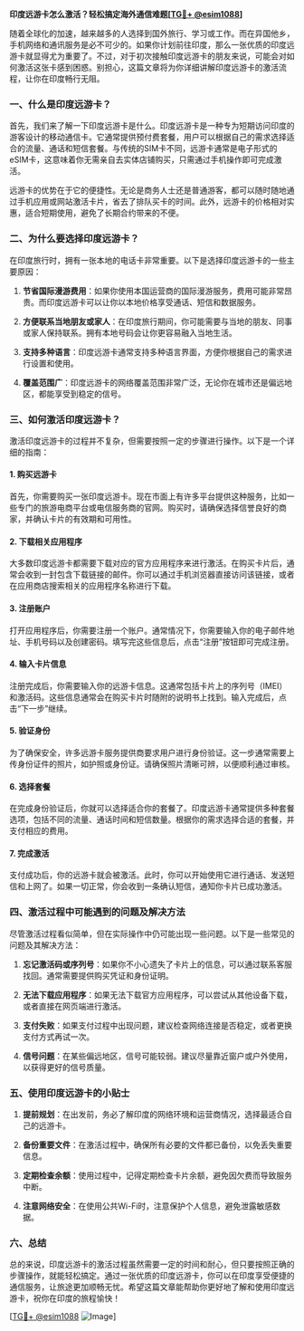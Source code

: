 **印度远游卡怎么激活？轻松搞定海外通信难题[[TG💪+ @esim1088](https://t.me/s/esim1088)]**

随着全球化的加速，越来越多的人选择到国外旅行、学习或工作。而在异国他乡，手机网络和通讯服务是必不可少的。如果你计划前往印度，那么一张优质的印度远游卡就显得尤为重要了。不过，对于初次接触印度远游卡的朋友来说，可能会对如何激活这张卡感到困惑。别担心，这篇文章将为你详细讲解印度远游卡的激活流程，让你在印度畅行无阻。

### 一、什么是印度远游卡？

首先，我们来了解一下印度远游卡是什么。印度远游卡是一种专为短期访问印度的游客设计的移动通信卡。它通常提供预付费套餐，用户可以根据自己的需求选择适合的流量、通话和短信套餐。与传统的SIM卡不同，远游卡通常是电子形式的eSIM卡，这意味着你无需亲自去实体店铺购买，只需通过手机操作即可完成激活。

远游卡的优势在于它的便捷性。无论是商务人士还是普通游客，都可以随时随地通过手机应用或网站激活卡片，省去了排队买卡的时间。此外，远游卡的价格相对实惠，适合短期使用，避免了长期合约带来的不便。

### 二、为什么要选择印度远游卡？

在印度旅行时，拥有一张本地的电话卡非常重要。以下是选择印度远游卡的一些主要原因：

1. **节省国际漫游费用**：如果你使用本国运营商的国际漫游服务，费用可能非常昂贵。而印度远游卡可以让你以本地价格享受通话、短信和数据服务。
   
2. **方便联系当地朋友或家人**：在印度旅行期间，你可能需要与当地的朋友、同事或家人保持联系。拥有本地号码会让你更容易融入当地生活。

3. **支持多种语言**：印度远游卡通常支持多种语言界面，方便你根据自己的需求进行设置和使用。

4. **覆盖范围广**：印度远游卡的网络覆盖范围非常广泛，无论你在城市还是偏远地区，都能享受到稳定的信号。

### 三、如何激活印度远游卡？

激活印度远游卡的过程并不复杂，但需要按照一定的步骤进行操作。以下是一个详细的指南：

#### 1. 购买远游卡

首先，你需要购买一张印度远游卡。现在市面上有许多平台提供这种服务，比如一些专门的旅游电商平台或电信服务商的官网。购买时，请确保选择信誉良好的商家，并确认卡片的有效期和可用性。

#### 2. 下载相关应用程序

大多数印度远游卡都需要下载对应的官方应用程序来进行激活。在购买卡片后，通常会收到一封包含下载链接的邮件。你可以通过手机浏览器直接访问该链接，或者在应用商店搜索相关的应用程序名称进行下载。

#### 3. 注册账户

打开应用程序后，你需要注册一个账户。通常情况下，你需要输入你的电子邮件地址、手机号码以及创建密码。填写完这些信息后，点击“注册”按钮即可完成注册。

#### 4. 输入卡片信息

注册完成后，你需要输入你的远游卡信息。这通常包括卡片上的序列号（IMEI）和激活码。这些信息通常会在购买卡片时随附的说明书上找到。输入完成后，点击“下一步”继续。

#### 5. 验证身份

为了确保安全，许多远游卡服务提供商要求用户进行身份验证。这一步通常需要上传身份证件的照片，如护照或身份证。请确保照片清晰可辨，以便顺利通过审核。

#### 6. 选择套餐

在完成身份验证后，你就可以选择适合你的套餐了。印度远游卡通常提供多种套餐选项，包括不同的流量、通话时间和短信数量。根据你的需求选择合适的套餐，并支付相应的费用。

#### 7. 完成激活

支付成功后，你的远游卡就会被激活。此时，你可以开始使用它进行通话、发送短信和上网了。如果一切正常，你会收到一条确认短信，通知你卡片已成功激活。

### 四、激活过程中可能遇到的问题及解决方法

尽管激活过程看似简单，但在实际操作中仍可能出现一些问题。以下是一些常见的问题及其解决方法：

1. **忘记激活码或序列号**：如果你不小心遗失了卡片上的信息，可以通过联系客服找回。通常需要提供购买凭证和身份证明。

2. **无法下载应用程序**：如果无法下载官方应用程序，可以尝试从其他设备下载，或者直接在网页端进行激活。

3. **支付失败**：如果支付过程中出现问题，建议检查网络连接是否稳定，或者更换支付方式再试一次。

4. **信号问题**：在某些偏远地区，信号可能较弱。建议尽量靠近窗户或户外使用，以获得更好的信号质量。

### 五、使用印度远游卡的小贴士

1. **提前规划**：在出发前，务必了解印度的网络环境和运营商情况，选择最适合自己的远游卡。

2. **备份重要文件**：在激活过程中，确保所有必要的文件都已备份，以免丢失重要信息。

3. **定期检查余额**：使用过程中，记得定期检查卡片余额，避免因欠费而导致服务中断。

4. **注意网络安全**：在使用公共Wi-Fi时，注意保护个人信息，避免泄露敏感数据。

### 六、总结

总的来说，印度远游卡的激活过程虽然需要一定的时间和耐心，但只要按照正确的步骤操作，就能轻松搞定。通过一张优质的印度远游卡，你可以在印度享受便捷的通信服务，让旅途更加顺畅无忧。希望这篇文章能帮助你更好地了解和使用印度远游卡，祝你在印度的旅程愉快！

[[TG💪+ @esim1088](https://t.me/s/esim1088) ![Image](https://i.postimg.cc/4NQfJmqS/Snipaste-2025-05-13-00-14-12.png)]